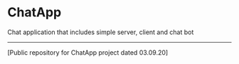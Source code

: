 # ChatApp
Chat application that includes simple server, client and chat bot
***
[Public repository for ChatApp project dated 03.09.20]
